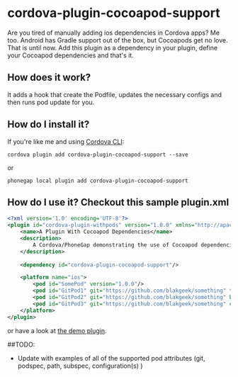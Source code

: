 # cordova-plugin-cocoapod-support
Are you tired of manually adding ios dependencies in Cordova apps?  Me too.  Android has Gradle support out of the box, but
Cocoapods get no love.  That is until now.  Add this plugin as a dependency in your plugin, define your Cocoapod dependencies 
and that's it.

 
## How does it work?
It adds a hook that create the Podfile, updates the necessary configs and then runs pod update for you.

## How do I install it?

If you're like me and using [Cordova CLI](http://cordova.apache.org/):
```
cordova plugin add cordova-plugin-cocoapod-support --save
```

or

```
phonegap local plugin add cordova-plugin-cocoapod-support
```

## How do I use it?  Checkout this sample plugin.xml 
```xml
<?xml version='1.0' encoding='UTF-8'?>
<plugin id="cordova-plugin-withpods" version="1.0.0" xmlns="http://apache.org/cordova/ns/plugins/1.0">
    <name>A Plugin With Cocoapod Dependencies</name>
    <description>
        A Cordova/PhoneGap demonstrating the use of Cocoapod dependencies.
    </description>
    
    <dependency id="cordova-plugin-cocoapod-support"/>

    <platform name="ios">
        <pod id="SomePod" version="1.0.0"/>
        <pod id="GitPod1" git="https://github.com/blakgeek/something" tag="v1.0.1" configuration="debug" />
        <pod id="GitPod2" git="https://github.com/blakgeek/something" branch="wood" configurations="release,debug" />
        <pod id="GitPod3" git="https://github.com/blakgeek/something" commit="1b33368" />
    </platform>
</plugin>
```

or have a look at [the demo plugin](https://github.com/blakgeek/cordova-plugin-withpods).


##TODO:
* Update with examples of all of the supported pod attributes (git, podspec, path, subspec, configuration(s) )




